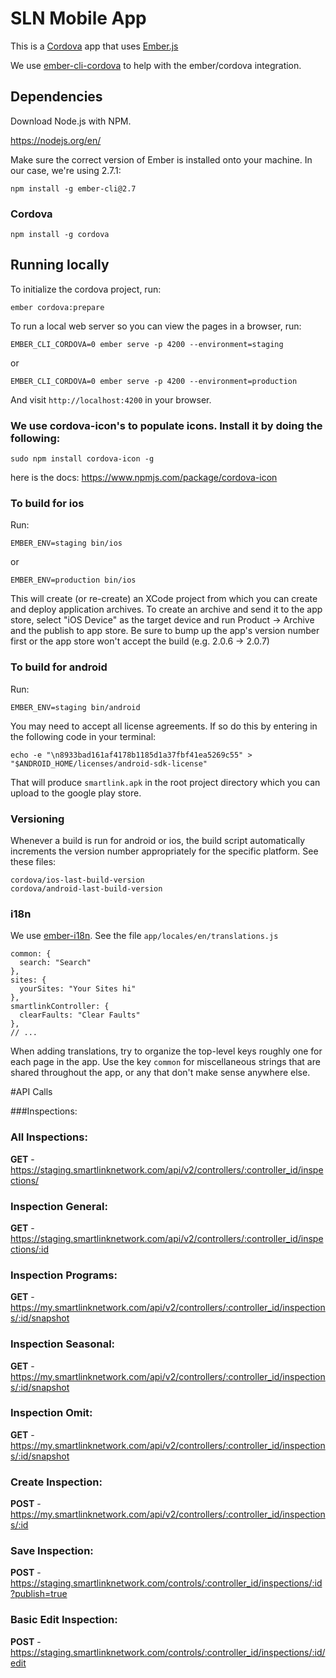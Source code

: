 # SLN Mobile App

This is a [Cordova](https://cordova.apache.org/) app that uses [Ember.js](http://emberjs.com/)

We use [ember-cli-cordova](https://github.com/poetic/ember-cli-cordova) to help with the ember/cordova integration.

## Dependencies

Download Node.js with NPM. 

https://nodejs.org/en/

Make sure the correct version of Ember is installed onto your machine. In our case, we're using 2.7.1:

    npm install -g ember-cli@2.7

### Cordova

    npm install -g cordova

## Running locally

To initialize the cordova project, run:

    ember cordova:prepare

To run a local web server so you can view the pages in a browser, run:

    EMBER_CLI_CORDOVA=0 ember serve -p 4200 --environment=staging

or 

    EMBER_CLI_CORDOVA=0 ember serve -p 4200 --environment=production

And visit `http://localhost:4200` in your browser.

### We use cordova-icon's to populate icons. Install it by doing the following:

    sudo npm install cordova-icon -g

here is the docs: https://www.npmjs.com/package/cordova-icon

### To build for ios

Run:

    EMBER_ENV=staging bin/ios
 
or 

    EMBER_ENV=production bin/ios

This will create (or re-create) an XCode project from which you can create and deploy application archives.  To create an archive and send it to the app store, select "iOS Device" as the target device and run Product -> Archive and the publish to app store.  Be sure to bump up the app's version number first or the app store won't accept the build (e.g. 2.0.6 -> 2.0.7)


### To build for android

Run:

    EMBER_ENV=staging bin/android

You may need to accept all license agreements. If so do this by entering in the following code in your terminal:

    echo -e "\n8933bad161af4178b1185d1a37fbf41ea5269c55" > "$ANDROID_HOME/licenses/android-sdk-license"

That will produce `smartlink.apk` in the root project directory which you can upload to the google play store.

### Versioning

Whenever a build is run for android or ios, the build script automatically increments the version number appropriately for the specific platform. See these files:

    cordova/ios-last-build-version
    cordova/android-last-build-version


### i18n

We use [ember-i18n](https://github.com/jamesarosen/ember-i18n). See the file `app/locales/en/translations.js`

    common: {
      search: "Search"
    },
    sites: {
      yourSites: "Your Sites hi"
    },
    smartlinkController: {
      clearFaults: "Clear Faults"
    },
    // ...

When adding translations, try to organize the top-level keys roughly one for each page in the app. Use the key `common` for miscellaneous strings that are shared throughout the app, or any that don't make sense anywhere else.


#API Calls

###Inspections:

### All Inspections: ### 
**GET** - https://staging.smartlinknetwork.com/api/v2/controllers/:controller_id/inspections/

### Inspection General: ###  
**GET** - https://staging.smartlinknetwork.com/api/v2/controllers/:controller_id/inspections/:id

### Inspection Programs: ###   
**GET** - https://my.smartlinknetwork.com/api/v2/controllers/:controller_id/inspections/:id/snapshot

### Inspection Seasonal: ###  
**GET** - https://my.smartlinknetwork.com/api/v2/controllers/:controller_id/inspections/:id/snapshot

### Inspection Omit: ###  
**GET** - https://my.smartlinknetwork.com/api/v2/controllers/:controller_id/inspections/:id/snapshot

### Create Inspection: ###  
**POST** - https://my.smartlinknetwork.com/api/v2/controllers/:controller_id/inspections/:id

### Save Inspection: ###   
**POST** - https://staging.smartlinknetwork.com/controls/:controller_id/inspections/:id?publish=true

### Basic Edit Inspection: ###  
**POST** - https://staging.smartlinknetwork.com/controls/:controller_id/inspections/:id/edit